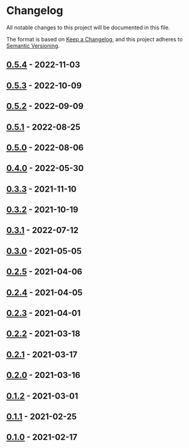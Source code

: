 # Changelog

All notable changes to this project will be documented in this file.

The format is based on [Keep a Changelog][web-changelog],
and this project adheres to [Semantic Versioning][web-semver].


## [0.5.4][changes-0.5.4] - 2022-11-03

## [0.5.3][changes-0.5.3] - 2022-10-09

## [0.5.2][changes-0.5.2] - 2022-09-09

## [0.5.1][changes-0.5.1] - 2022-08-25

## [0.5.0][changes-0.5.0] - 2022-08-06

## [0.4.0][changes-0.4.0] - 2022-05-30

## [0.3.3][changes-0.3.3] - 2021-11-10

## [0.3.2][changes-0.3.2] - 2021-10-19

## [0.3.1][changes-0.3.1] - 2022-07-12

## [0.3.0][changes-0.3.0] - 2021-05-05

## [0.2.5][changes-0.2.5] - 2021-04-06

## [0.2.4][changes-0.2.4] - 2021-04-05

## [0.2.3][changes-0.2.3] - 2021-04-01

## [0.2.2][changes-0.2.2] - 2021-03-18

## [0.2.1][changes-0.2.1] - 2021-03-17

## [0.2.0][changes-0.2.0] - 2021-03-16

## [0.1.2][changes-0.1.2] - 2021-03-01

## [0.1.1][changes-0.1.1] - 2021-02-25

## [0.1.0][changes-0.1.0] - 2021-02-17


[changes-0.5.4]: https://github.com/dialect-map/dialect-map-io/compare/v0.5.3...v0.5.4
[changes-0.5.3]: https://github.com/dialect-map/dialect-map-io/compare/v0.5.2...v0.5.3
[changes-0.5.2]: https://github.com/dialect-map/dialect-map-io/compare/v0.5.1...v0.5.2
[changes-0.5.1]: https://github.com/dialect-map/dialect-map-io/compare/v0.5.0...v0.5.1
[changes-0.5.0]: https://github.com/dialect-map/dialect-map-io/compare/v0.4.0...v0.5.0
[changes-0.4.0]: https://github.com/dialect-map/dialect-map-io/compare/v0.3.3...v0.4.0
[changes-0.3.3]: https://github.com/dialect-map/dialect-map-io/compare/v0.3.2...v0.3.3
[changes-0.3.2]: https://github.com/dialect-map/dialect-map-io/compare/v0.3.1...v0.3.2
[changes-0.3.1]: https://github.com/dialect-map/dialect-map-io/compare/v0.3.0...v0.3.1
[changes-0.3.0]: https://github.com/dialect-map/dialect-map-io/compare/v0.2.5...v0.3.0
[changes-0.2.5]: https://github.com/dialect-map/dialect-map-io/compare/v0.2.4...v0.2.5
[changes-0.2.4]: https://github.com/dialect-map/dialect-map-io/compare/v0.2.3...v0.2.4
[changes-0.2.3]: https://github.com/dialect-map/dialect-map-io/compare/v0.2.2...v0.2.3
[changes-0.2.2]: https://github.com/dialect-map/dialect-map-io/compare/v0.2.1...v0.2.2
[changes-0.2.1]: https://github.com/dialect-map/dialect-map-io/compare/v0.2.0...v0.2.1
[changes-0.2.0]: https://github.com/dialect-map/dialect-map-io/compare/v0.1.2...v0.2.0
[changes-0.1.2]: https://github.com/dialect-map/dialect-map-io/compare/v0.1.1...v0.1.2
[changes-0.1.1]: https://github.com/dialect-map/dialect-map-io/compare/v0.1.0...v0.1.1
[changes-0.1.0]: https://github.com/dialect-map/dialect-map-io/releases/tag/v0.1.0

[web-changelog]: https://keepachangelog.com/en/1.0.0/
[web-semver]: https://semver.org/spec/v2.0.0.html
